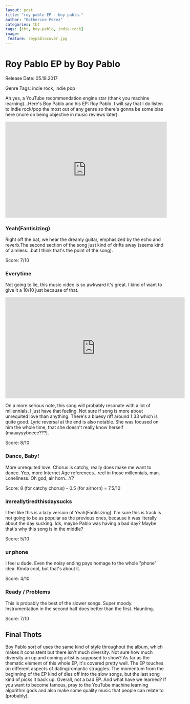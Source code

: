 ```yaml
---
layout: post
title: "roy pablo EP - boy pablo."
author: "Katherine Perez"
categories: tbt
tags: [tbt, boy-pablo, indie-rock]
image:
 feature: roypablocover.jpg
---
```


# Roy Pablo EP by Boy Pablo
Release Date: 05.19.2017

Genre Tags: indie rock, indie pop

Ah yes, a YouTube recommendation engine star (thank you machine learning)...Here's Boy Pablo and his EP: Roy Pablo. I will say that I do listen to indie rock/pop the most out of any genre so there's gonna be some bias here (more on being objective in music reviews later).
<iframe width="100%" height="300" scrolling="no" frameborder="no" src="https://w.soundcloud.com/player/?url=https%3A//api.soundcloud.com/playlists/324233047&amp;color=%23ff5500&amp;auto_play=false&amp;hide_related=false&amp;show_comments=true&amp;show_user=true&amp;show_reposts=false&amp;show_teaser=true&amp;visual=true"></iframe>
<br>

### Yeah(Fantisizing)
Right off the bat, we hear the dreamy guitar, emphasized by the echo and reverb.The second section of the song just kind of drifts away (seems kind of aimless...but I think that's the point of the song).

Score: 7/10

### Everytime
Not going to lie, this music video is so awkward it's great. I kind of want to give it a 10/10 just because of that.

<iframe width="560" height="315" src="https://www.youtube.com/embed/Lzi7ljJiLJQ" frameborder="0" allowfullscreen></iframe>

On a more serious note, this song will probably resonate with a lot of millennials. I just have that feeling. Not sure if song is more about unrequited love than anything. There's a bluesy riff around 1:33 which is quite good. Lyric reversal at the end is also notable. She was focused on him the whole time, that she doesn't really know herself (maaayyybeeee???).

Score: 8/10

### Dance, Baby!
More unrequited love. Chorus is catchy, really does make me want to dance. Yep, more Internet Age references...reel in those millennials, man. Loneliness. Oh god, air horn...Y?

Score: 8 (for catchy chorus) - 0.5 (for airhorn) = 7.5/10

### imreallytiredthisdaysucks
I feel like this is a lazy version of Yeah(Fantisizing). I'm sure this is track is not going to be as popular as the previous ones, because it was literally about the day sucking. Idk, maybe Pablo was having a bad day? Maybe that's why this song is in the middle?

Score: 5/10

### ur phone
I feel u dude. Even the noisy ending pays homage to the whole "phone" idea. Kinda cool, but that's about it.

Score: 4/10

### Ready / Problems
This is probably the best of the slower songs. Super moody. Instrumentation in the second half does better than the first. Haunting.

Score: 7/10

## Final Thots
Boy Pablo sort of uses the same kind of style throughout the album, which makes it consistent but there isn't much diversity. Not sure how much diversity an up and coming artist is supposed to show? As far as the thematic element of this whole EP, it's covered pretty well. The EP touches on different aspects of dating/romantic struggles.
The momentum from the beginning of the EP kind of dies off into the slow songs, but the last song kind of picks it back up. Overall, not a bad EP.
And what have we learned? If you want to become famous, pray to the YouTube machine learning algorithm gods and also make some quality music that people can relate to (probably).
